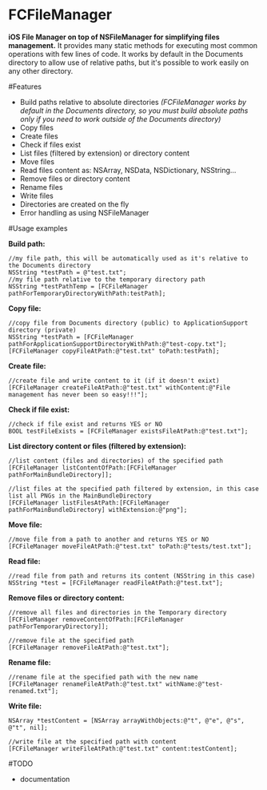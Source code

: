FCFileManager
=============

**iOS File Manager on top of NSFileManager for simplifying files management.** It provides many static methods for executing most common operations with few lines of code. It works by default in the Documents directory to allow use of relative paths, but it's possible to work easily on any other directory.

#Features
- Build paths relative to absolute directories *(FCFileManager works by default in the Documents directory, so you must build absolute paths only if you need to work outside of the Documents directory)*
- Copy files
- Create files
- Check if files exist
- List files (filtered by extension) or directory content
- Move files
- Read files content as: NSArray, NSData, NSDictionary, NSString...
- Remove files or directory content
- Rename files
- Write files
- Directories are created on the fly
- Error handling as using NSFileManager

#Usage examples

**Build path:**
```objc
//my file path, this will be automatically used as it's relative to the Documents directory
NSString *testPath = @"test.txt";
//my file path relative to the temporary directory path
NSString *testPathTemp = [FCFileManager pathForTemporaryDirectoryWithPath:testPath];
```

**Copy file:**
```objc
//copy file from Documents directory (public) to ApplicationSupport directory (private)
NSString *testPath = [FCFileManager pathForApplicationSupportDirectoryWithPath:@"test-copy.txt"];
[FCFileManager copyFileAtPath:@"test.txt" toPath:testPath];
```

**Create file:**
```objc
//create file and write content to it (if it doesn't exixt)
[FCFileManager createFileAtPath:@"test.txt" withContent:@"File management has never been so easy!!!"];
```

**Check if file exist:**
```objc
//check if file exist and returns YES or NO
BOOL testFileExists = [FCFileManager existsFileAtPath:@"test.txt"];
```

**List directory content or files (filtered by extension):**
```objc
//list content (files and directories) of the specified path
[FCFileManager listContentOfPath:[FCFileManager pathForMainBundleDirectory]];

//list files at the specified path filtered by extension, in this case list all PNGs in the MainBundleDirectory
[FCFileManager listFilesAtPath:[FCFileManager pathForMainBundleDirectory] withExtension:@"png"];
```

**Move file:**
```objc
//move file from a path to another and returns YES or NO
[FCFileManager moveFileAtPath:@"test.txt" toPath:@"tests/test.txt"];
```

**Read file:**
```objc
//read file from path and returns its content (NSString in this case)
NSString *test = [FCFileManager readFileAtPath:@"test.txt"];
```

**Remove files or directory content:**
```objc
//remove all files and directories in the Temporary directory
[FCFileManager removeContentOfPath:[FCFileManager pathForTemporaryDirectory]];

//remove file at the specified path
[FCFileManager removeFileAtPath:@"test.txt"];
```

**Rename file:**
```objc
//rename file at the specified path with the new name
[FCFileManager renameFileAtPath:@"test.txt" withName:@"test-renamed.txt"];
```

**Write file:**
```objc
NSArray *testContent = [NSArray arrayWithObjects:@"t", @"e", @"s", @"t", nil];

//write file at the specified path with content
[FCFileManager writeFileAtPath:@"test.txt" content:testContent];
```

#TODO
- documentation
